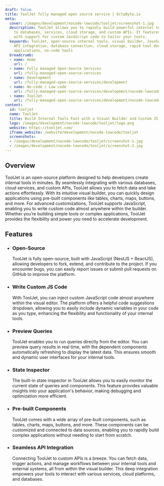 ```yaml
---
draft: false
title: ToolJet fully managed open source service | OctaByte.io
meta:
  cover: /images/development/nocode-lowcode/tooljet/screenshot-1.jpg
  description: ToolJet allows you to rapidly build powerful internal tools by connecting
    to databases, services, cloud storage, and custom APIs. It features a visual builder
    with support for custom JavaScript code to tailor your tools.
  keywords: ToolJet, open-source internal tools, visual builder, JavaScript support,
    API integration, database connection, cloud storage, rapid tool development, internal
    applications, no-code tools
  breadcrumb:
  - name: Home
    url: /
  - name: Fully managed Open-Source Services
    url: /fully-managed-open-source-services
  - name: Development
    url: /fully-managed-open-source-services/development
  - name: No-code / Low code
    url: /fully-managed-open-source-services/development/nocode-lowcode
  - name: ToolJet
    url: /fully-managed-open-source-services/development/nocode-lowcode/tooljet
content:
  id: tooljet
  name: ToolJet
  title: Build Internal Tools Fast with a Visual Builder and Custom JS Code
  logo: /images/development/nocode-lowcode/tooljet/logo.png
  website: https://tooljet.com/
  iframe_website: /website/development/nocode-lowcode/tooljet
  screenshots:
  - /images/development/nocode-lowcode/tooljet/screenshot-1.jpg
  - /images/development/nocode-lowcode/tooljet/screenshot-2.jpg
---
```


## Overview

ToolJet is an open-source platform designed to help developers create internal tools in minutes. By seamlessly integrating with various databases, cloud services, and custom APIs, ToolJet allows you to fetch data and take actions effortlessly. With its intuitive visual builder, you can quickly design applications using pre-built components like tables, charts, maps, buttons, and more. For advanced customizations, ToolJet supports JavaScript, enabling you to write custom code almost anywhere within the builder. Whether you’re building simple tools or complex applications, ToolJet provides the flexibility and power you need to accelerate development.

## Features

- ### Open-Source

  ToolJet is fully open-source, built with JavaScript (NestJS + ReactJS), allowing developers to fork, extend, and contribute to the project. If you encounter bugs, you can easily report issues or submit pull requests on GitHub to improve the platform.

- ### Write Custom JS Code

  With ToolJet, you can inject custom JavaScript code almost anywhere within the visual editor. The platform offers a helpful code suggestions dropdown, allowing you to easily include dynamic variables in your code as you type, enhancing the flexibility and functionality of your internal tools.

- ### Preview Queries

  ToolJet enables you to run queries directly from the editor. You can preview query results in real time, with the dependent components automatically refreshing to display the latest data. This ensures smooth and dynamic user interfaces for your internal tools.

- ### State Inspector

  The built-in state inspector in ToolJet allows you to easily monitor the current state of queries and components. This feature provides valuable insights into your application's behavior, making debugging and optimization more efficient.

- ### Pre-built Components

  ToolJet comes with a wide array of pre-built components, such as tables, charts, maps, buttons, and more. These components can be customized and connected to data sources, enabling you to rapidly build complex applications without needing to start from scratch.

- ### Seamless API Integration

  Connecting ToolJet to custom APIs is a breeze. You can fetch data, trigger actions, and manage workflows between your internal tools and external systems, all from within the visual builder. This deep integration empowers your tools to interact with various services, cloud platforms, and databases.